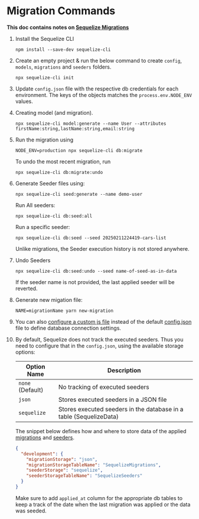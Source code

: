 # Migration Commands

**This doc contains notes on [Sequelize Migrations](https://sequelize.org/docs/v6/other-topics/migrations/)**

1.  Install the Sequelize CLI
    ```
    npm install --save-dev sequelize-cli
    ```

2.  Create an empty project & run the below command to create `config`, `models`, `migrations` and `seeders` folders.
    ```
    npx sequelize-cli init
    ```

3.  Update `config.json` file with the respective db credentials for each environment. The keys of the objects matches the `process.env.NODE_ENV` values.

4.  Creating model (and migration).
    ```
    npx sequelize-cli model:generate --name User --attributes firstName:string,lastName:string,email:string
    ```

5.  Run the migration using
    ```
    NODE_ENV=production npx sequelize-cli db:migrate
    ```

    To undo the most recent migration, run
    ```
    npx sequelize-cli db:migrate:undo
    ```

6.  Generate Seeder files using:
    ```
    npx sequelize-cli seed:generate --name demo-user
    ```

    Run All seeders:
    ```
    npx sequelize-cli db:seed:all
    ```

    Run a specific seeder:
    ```
    npx sequelize-cli db:seed --seed 20250211224419-cars-list
    ```
    Unlike migrations, the Seeder execution history is not stored anywhere.

7.  Undo Seeders
    ```
    npx sequelize-cli db:seed:undo --seed name-of-seed-as-in-data
    ```
    If the seeder name is not provided, the last applied seeder will be reverted.

8. Generate new migation file:
    ```
    NAME=migrationName yarn new-migration
    ```

9. You can also [configure a custom js file](https://sequelize.org/docs/v6/other-topics/migrations/#the-sequelizerc-file) instead of the default [config.json](./config/config_sample.json) file to define database connection settings.

10. By default, Sequelize does not track the executed seeders. Thus you need to configure that in the `config.json`, using the available
storage options:

    | Option Name | Description |
    |-|-|
    | `none` (Default) | No tracking of executed seeders |
    | `json` | Stores executed seeders in a JSON file |
    | `sequelize` | Stores executed seeders in the database in a table (SequelizeData) |

    The snippet below defines how and where to store data of the applied [migrations](https://sequelize.org/docs/v6/other-topics/migrations/#migration-storage) and [seeders](https://sequelize.org/docs/v6/other-topics/migrations/#migration-storage).

    ```json
    {
      "development": {
        "migrationStorage": "json",
        "migrationStorageTableName": "SequelizeMigrations",
        "seederStorage": "sequelize",
        "seederStorageTableName": "SequelizeSeeders"
      }
    }
    ```

    Make sure to add `applied_at` column for the appropriate db tables to keep a track of the date when the last migration was applied or the data was seeded.

